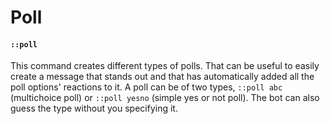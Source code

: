 ﻿# Poll

#### `::poll`

This command creates different types of polls.
That can be useful to easily create a message that stands out and that has automatically added all the poll options' reactions to it.
A poll can be of two types, `::poll abc` (multichoice poll) or `::poll yesno` (simple yes or not poll).
The bot can also guess the type without you specifying it.
